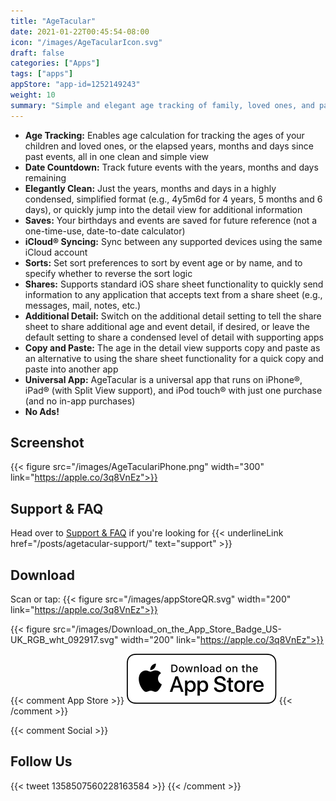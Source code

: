 ```yaml
---
title: "AgeTacular"
date: 2021-01-22T00:45:54-08:00
icon: "/images/AgeTacularIcon.svg"
draft: false
categories: ["Apps"]
tags: ["apps"]
appStore: "app-id=1252149243"
weight: 10
summary: "Simple and elegant age tracking of family, loved ones, and past and future events."
---
```


- **Age Tracking:** Enables age calculation for tracking the ages of your children and loved ones, or the elapsed years, months and days since past events, all in one clean and simple view
- **Date Countdown:** Track future events with the years, months and days remaining
- **Elegantly Clean:** Just the years, months and days in a highly condensed, simplified format (e.g., 4y5m6d for 4 years, 5 months and 6 days), or quickly jump into the detail view for additional information
- **Saves:** Your birthdays and events are saved for future reference (not a one-time-use, date-to-date calculator)
- **iCloud® Syncing:** Sync between any supported devices using the same iCloud account
- **Sorts:** Set sort preferences to sort by event age or by name, and to specify whether to reverse the sort logic
- **Shares:** Supports standard iOS share sheet functionality to quickly send information to any application that accepts text from a share sheet (e.g., messages, mail, notes, etc.)
- **Additional Detail:** Switch on the additional detail setting to tell the share sheet to share additional age and event detail, if desired, or leave the default setting to share a condensed level of detail with supporting apps
- **Copy and Paste:** The age in the detail view supports copy and paste as an alternative to using the share sheet functionality for a quick copy and paste into another app
- **Universal App:** AgeTacular is a universal app that runs on iPhone®, iPad® (with Split View support), and iPod touch® with just one purchase (and no in-app purchases)
- **No Ads!**

## Screenshot
{{< figure src="/images/AgeTaculariPhone.png" width="300" link="https://apple.co/3q8VnEz">}}

## Support & FAQ
Head over to [Support & FAQ](/posts/agetacular-support/) if you're looking for {{< underlineLink href="/posts/agetacular-support/" text="support" >}}

## Download
Scan or tap:
{{< figure src="/images/appStoreQR.svg" width="200" link="https://apple.co/3q8VnEz">}}

{{< figure src="/images/Download_on_the_App_Store_Badge_US-UK_RGB_wht_092917.svg" width="200" link="https://apple.co/3q8VnEz">}}

{{< comment App Store >}}
[![Text](/images/Download_on_the_App_Store_Badge_US-UK_RGB_wht_092917.svg "AgeTacular")](https://apple.co/3q8VnEz)
{{< /comment >}}

{{< comment Social >}}
## Follow Us
{{< tweet 1358507560228163584 >}}
{{< /comment >}}
